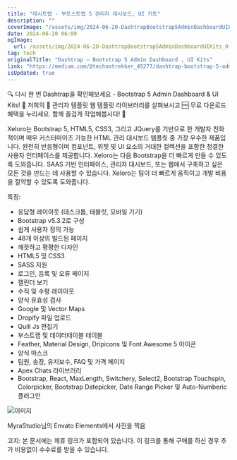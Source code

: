 ```yaml
---
title: "대시트랩 - 부트스트랩 5 관리자 대시보드, UI 키트"
description: ""
coverImage: "/assets/img/2024-06-20-DashtrapBootstrap5AdminDashboardUIKits_0.png"
date: 2024-06-20 06:09
ogImage: 
  url: /assets/img/2024-06-20-DashtrapBootstrap5AdminDashboardUIKits_0.png
tag: Tech
originalTitle: "Dashtrap — Bootstrap 5 Admin Dashboard , UI Kits"
link: "https://medium.com/@technotrekker_45277/dashtrap-bootstrap-5-admin-dashboard-ui-kits-2fa22cf45a1c"
isUpdated: true
---
```





🔍 다시 한 번 Dashtrap을 확인해보세요 - Bootstrap 5 Admin Dashboard & UI Kits! 🎉 저희의 📁 관리자 템플릿 웹 템플릿 라이브러리를 살펴보시고 🆓 무료 다운로드 혜택을 누리세요. 함께 즐겁게 작업해봅시다! 🚀

Xeloro는 Bootstrap 5, HTML5, CSS3, 그리고 JQuery를 기반으로 한 개발자 친화적이며 매우 커스터마이즈 가능한 HTML 관리 대시보드 템플릿 중 가장 우수한 제품입니다. 완전히 반응형이며 컴포넌트, 위젯 및 UI 요소의 거대한 컬렉션을 포함한 청결한 사용자 인터페이스를 제공합니다. Xeloro는 다음 Bootstrap을 더 빠르게 만들 수 있도록 도와줍니다. SAAS 기반 인터페이스, 관리자 대시보드, 또는 웹에서 구축하고 싶은 모든 것을 만드는 데 사용할 수 있습니다. Xeloro는 팀이 더 빠르게 움직이고 개발 비용을 절약할 수 있도록 도와줍니다.

특징:

- 응답형 레이아웃 (데스크톱, 태블릿, 모바일 기기)
- Bootstrap v5.3.2로 구성
- 쉽게 사용자 정의 가능
- 48개 이상의 빌드된 페이지
- 깨끗하고 평평한 디자인
- HTML5 및 CSS3
- SASS 지원
- 로그인, 등록 및 오류 페이지
- 캘린더 보기
- 수직 및 수평 레이아웃
- 양식 유효성 검사
- Google 및 Vector Maps
- Dropify 파일 업로드
- Quill Js 편집기
- 부스트랩 및 데이터테이블 테이블
- Feather, Material Design, Dripicons 및 Font Awesome 5 아이콘
- 양식 마스크
- 팀원, 송장, 유지보수, FAQ 및 가격 페이지
- Apex Chats 라이브러리
- Bootstrap, React, MaxLength, Switchery, Select2, Bootstrap Touchspin, Colorpicker, Bootstrap Datepicker, Date Range Picker 및 Auto-Numberic 플러그인

<div class="content-ad"></div>

![이미지](/assets/img/2024-06-20-DashtrapBootstrap5AdminDashboardUIKits_0.png)

MyraStudio님의 Envato Elements에서 사진을 찍음

고지: 본 문서에는 제휴 링크가 포함되어 있습니다. 이 링크를 통해 구매를 하신 경우 추가 비용없이 수수료를 받을 수 있습니다.